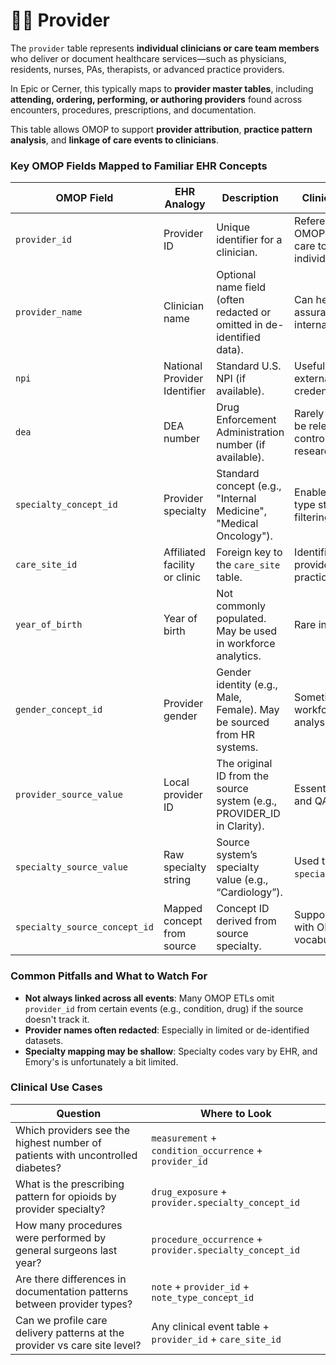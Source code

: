 # 👩‍⚕️ Provider

The `provider` table represents **individual clinicians or care team members** who deliver or document healthcare services—such as physicians, residents, nurses, PAs, therapists, or advanced practice providers.

In Epic or Cerner, this typically maps to **provider master tables**, including **attending, ordering, performing, or authoring providers** found across encounters, procedures, prescriptions, and documentation.

This table allows OMOP to support **provider attribution**, **practice pattern analysis**, and **linkage of care events to clinicians**.

### Key OMOP Fields Mapped to Familiar EHR Concepts

| OMOP Field | EHR Analogy | Description | Clinical Relevance |
|------------|-------------|-------------|---------------------|
| `provider_id` | Provider ID | Unique identifier for a clinician. | Referenced across OMOP tables to link care to specific individuals. |
| `provider_name` | Clinician name | Optional name field (often redacted or omitted in de-identified data). | Can help with quality assurance or small internal datasets. |
| `npi` | National Provider Identifier | Standard U.S. NPI (if available). | Useful for linking to external registries or credentialing sources. |
| `dea` | DEA number | Drug Enforcement Administration number (if available). | Rarely used, but may be relevant in controlled substance research. |
| `specialty_concept_id` | Provider specialty | Standard concept (e.g., "Internal Medicine", "Medical Oncology"). | Enables provider-type stratification or filtering. |
| `care_site_id` | Affiliated facility or clinic | Foreign key to the `care_site` table. | Identifies where the provider primarily practices. |
| `year_of_birth` | Year of birth | Not commonly populated. May be used in workforce analytics. | Rare in EHR exports. |
| `gender_concept_id` | Provider gender | Gender identity (e.g., Male, Female). May be sourced from HR systems. | Sometimes used in workforce equity analyses. |
| `provider_source_value` | Local provider ID | The original ID from the source system (e.g., PROVIDER_ID in Clarity). | Essential for mapping and QA. |
| `specialty_source_value` | Raw specialty string | Source system’s specialty value (e.g., “Cardiology”). | Used to validate `specialty_concept_id`. |
| `specialty_source_concept_id` | Mapped concept from source | Concept ID derived from source specialty. | Supports consistency with OMOP vocabularies. |

### Common Pitfalls and What to Watch For

- **Not always linked across all events**: Many OMOP ETLs omit `provider_id` from certain events (e.g., condition, drug) if the source doesn't track it.
- **Provider names often redacted**: Especially in limited or de-identified datasets.
- **Specialty mapping may be shallow**: Specialty codes vary by EHR, and Emory's is unfortunately a bit limited.

### Clinical Use Cases

| Question | Where to Look |
|----------|----------------|
| Which providers see the highest number of patients with uncontrolled diabetes? | `measurement` + `condition_occurrence` + `provider_id` |
| What is the prescribing pattern for opioids by provider specialty? | `drug_exposure` + `provider.specialty_concept_id` |
| How many procedures were performed by general surgeons last year? | `procedure_occurrence` + `provider.specialty_concept_id` |
| Are there differences in documentation patterns between provider types? | `note` + `provider_id` + `note_type_concept_id` |
| Can we profile care delivery patterns at the provider vs care site level? | Any clinical event table + `provider_id` + `care_site_id` |
